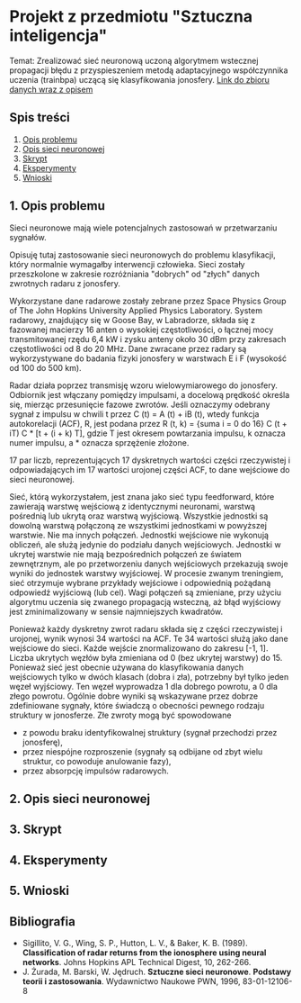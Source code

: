 # Projekt z przedmiotu "Sztuczna inteligencja"
Temat: Zrealizować sieć neuronową uczoną algorytmem wstecznej propagacji błędu z przyspieszeniem metodą adaptacyjnego współczynnika uczenia (trainbpa) uczącą się klasyfikowania jonosfery. [Link do zbioru danych wraz z opisem](http://archive.ics.uci.edu/ml/datasets/Ionosphere)

## Spis treści
1. [Opis problemu](#opis_problemu)
2. [Opis sieci neuronowej](#opis_sieci_neuronowej)
3. [Skrypt](#skrypt)
4. [Eksperymenty](#eksperymenty)
5. [Wnioski](#wnioski)

## 1. Opis problemu <a name="opis_problemu"></a>
Sieci neuronowe mają wiele potencjalnych zastosowań w przetwarzaniu sygnałów.

Opisuję tutaj zastosowanie sieci neuronowych do problemu klasyfikacji, który normalnie wymagałby interwencji człowieka. Sieci zostały przeszkolone w zakresie rozróżniania "dobrych" od "złych" danych zwrotnych radaru z jonosfery.

Wykorzystane dane radarowe zostały zebrane przez Space Physics Group of The John Hopkins University Applied Physics Laboratory. System radarowy, znajdujący się w Goose Bay, w Labradorze, składa się z fazowanej macierzy 16 anten o wysokiej częstotliwości, o łącznej mocy transmitowanej rzędu 6,4 kW i zysku anteny około 30 dBm przy zakresach częstotliwości od 8 do 20 MHz. Dane zwracane przez radary są wykorzystywane do badania fizyki jonosfery w warstwach E i F (wysokość od 100 do 500 km).

Radar działa poprzez transmisję wzoru wielowymiarowego do jonosfery. Odbiornik jest włączany pomiędzy impulsami, a docelową prędkość określa się, mierząc przesunięcie fazowe zwrotów. Jeśli oznaczymy odebrany sygnał z impulsu w chwili t przez C (t) = A (t) + iB (t), wtedy funkcja autokorelacji (ACF), R, jest podana przez R (t, k) = {suma i = 0 do 16} C (t + iT) C * [t + (i + k) T], gdzie T jest okresem powtarzania impulsu, k oznacza numer impulsu, a * oznacza sprzężenie złożone.

17 par liczb, reprezentujących 17 dyskretnych wartości części rzeczywistej i odpowiadających im 17 wartości urojonej części ACF, to dane wejściowe do sieci neuronowej.

Sieć, którą wykorzystałem, jest znana jako sieć typu feedforward, które zawierają warstwę wejściową z identycznymi neuronami, warstwą pośrednią lub ukrytą oraz warstwą wyjściową. Wszystkie jednostki są dowolną warstwą połączoną ze wszystkimi jednostkami w powyższej warstwie. Nie ma innych połączeń. Jednostki wejściowe nie wykonują obliczeń, ale służą jedynie do podziału danych wejściowych. Jednostki w ukrytej warstwie nie mają bezpośrednich połączeń ze światem zewnętrznym, ale po przetworzeniu danych wejściowych przekazują swoje wyniki do jednostek warstwy wyjściowej. W procesie zwanym treningiem, sieć otrzymuje wybrane przykłady wejściowe i odpowiednią pożądaną odpowiedź wyjściową (lub cel). Wagi połączeń są zmieniane, przy użyciu algorytmu uczenia się zwanego propagacją wsteczną, aż błąd wyjściowy jest zminimalizowany w sensie najmniejszych kwadratów.

Ponieważ każdy dyskretny zwrot radaru składa się z części rzeczywistej i urojonej, wynik wynosi 34 wartości na ACF. Te 34 wartości służą jako dane wejściowe do sieci. Każde wejście znormalizowano do zakresu [-1, 1]. Liczba ukrytych węzłów była zmieniana od 0 (bez ukrytej warstwy) do 15. Ponieważ sieć jest obecnie używana do klasyfikowania danych wejściowych tylko w dwóch klasach (dobra i zła), potrzebny był tylko jeden węzeł wyjściowy. Ten węzeł wyprowadza 1 dla dobrego powrotu, a 0 dla złego powrotu. Ogólnie dobre wyniki są wskazywane przez dobrze zdefiniowane sygnały, które świadczą o obecności pewnego rodzaju struktury w jonosferze. Złe zwroty mogą być spowodowane
- z powodu braku identyfikowalnej struktury (sygnał przechodzi przez jonosferę),
- przez niespójne rozproszenie (sygnały są odbijane od zbyt wielu struktur, co powoduje anulowanie fazy),
- przez absorpcję impulsów radarowych.

## 2. Opis sieci neuronowej <a name="opis_sieci_neuronowej"></a>

## 3. Skrypt <a name="skrypt"></a>

## 4. Eksperymenty <a name="eksperymenty"></a>

## 5. Wnioski <a name="wnioski"></a>

## Bibliografia
- Sigillito, V. G., Wing, S. P., Hutton, L. V., \& Baker, K. B. (1989). **Classification of radar returns from the ionosphere using neural  networks**. Johns Hopkins APL Technical Digest, 10, 262-266.
- J. Żurada, M. Barski, W. Jędruch. **Sztuczne sieci neuronowe**. **Podstawy teorii i zastosowania**. Wydawnictwo Naukowe PWN, 1996, 83-01-12106-8
